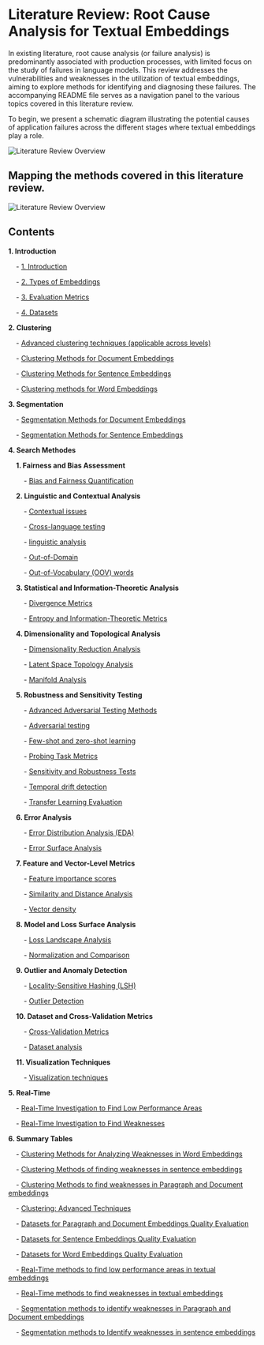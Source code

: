 # Literature Review: Root Cause Analysis for Textual Embeddings
In existing literature, root cause analysis (or failure analysis) is predominantly associated with production processes, with limited focus on the study of failures in language models. This review addresses the vulnerabilities and weaknesses in the utilization of textual embeddings, aiming to explore methods for identifying and diagnosing these failures. 
The accompanying README file serves as a navigation panel to the various topics covered in this literature review.

To begin, we present a schematic diagram illustrating the potential causes of application failures across the different stages where textual embeddings play a role.

![Literature Review Overview](https://github.com/Ziv2/EmbeddingDiagnostics/blob/master/diagram.svg)


## Mapping the methods covered in this literature review.
![Literature Review Overview](https://github.com/Ziv2/EmbeddingDiagnostics/blob/master/Methods_map.png)

## Contents

**1. Introduction**

&nbsp;&nbsp;&nbsp;&nbsp;- [1. Introduction](https://github.com/Ziv2/EmbeddingDiagnostics/blob/master/1.%20Introduction/1.%20Introduction.md)

&nbsp;&nbsp;&nbsp;&nbsp;- [2. Types of Embeddings](https://github.com/Ziv2/EmbeddingDiagnostics/blob/master/1.%20Introduction/2.%20Types%20of%20Embeddings.md)

&nbsp;&nbsp;&nbsp;&nbsp;- [3. Evaluation Metrics](https://github.com/Ziv2/EmbeddingDiagnostics/blob/master/1.%20Introduction/3.%20Evaluation%20Metrics.md)

&nbsp;&nbsp;&nbsp;&nbsp;- [4. Datasets](https://github.com/Ziv2/EmbeddingDiagnostics/blob/master/1.%20Introduction/4.%20Datasets.md)

**2. Clustering**

&nbsp;&nbsp;&nbsp;&nbsp;- [Advanced clustering techniques (applicable across levels)](https://github.com/Ziv2/EmbeddingDiagnostics/blob/master/2.%20Clustering/Advanced%20clustering%20techniques%20(applicable%20across%20levels).md)

&nbsp;&nbsp;&nbsp;&nbsp;- [Clustering Methods for Document Embeddings](https://github.com/Ziv2/EmbeddingDiagnostics/blob/master/2.%20Clustering/Clustering%20Methods%20for%20Document%20Embeddings.md)

&nbsp;&nbsp;&nbsp;&nbsp;- [Clustering Methods for Sentence Embeddings](https://github.com/Ziv2/EmbeddingDiagnostics/blob/master/2.%20Clustering/Clustering%20Methods%20for%20Sentence%20Embeddings.md)

&nbsp;&nbsp;&nbsp;&nbsp;- [Clustering methods for Word Embeddings](https://github.com/Ziv2/EmbeddingDiagnostics/blob/master/2.%20Clustering/Clustering%20methods%20for%20Word%20Embeddings.md)

**3. Segmentation**

&nbsp;&nbsp;&nbsp;&nbsp;- [Segmentation Methods for Document Embeddings](https://github.com/Ziv2/EmbeddingDiagnostics/blob/master/3.%20Segmentation/Segmentation%20Methods%20for%20Document%20Embeddings.md)

&nbsp;&nbsp;&nbsp;&nbsp;- [Segmentation Methods for Sentence Embeddings](https://github.com/Ziv2/EmbeddingDiagnostics/blob/master/3.%20Segmentation/Segmentation%20Methods%20for%20Sentence%20Embeddings.md)

**4. Search Methodes**

&nbsp;&nbsp;&nbsp;&nbsp;**1. Fairness and Bias Assessment**

&nbsp;&nbsp;&nbsp;&nbsp;&nbsp;&nbsp;&nbsp;&nbsp;- [Bias and Fairness Quantification](https://github.com/Ziv2/EmbeddingDiagnostics/blob/master/4.%20Search%20Methodes/1.%20Fairness%20and%20Bias%20Assessment/Bias%20and%20Fairness%20Quantification.md)

&nbsp;&nbsp;&nbsp;&nbsp;**2. Linguistic and Contextual Analysis**

&nbsp;&nbsp;&nbsp;&nbsp;&nbsp;&nbsp;&nbsp;&nbsp;- [Contextual issues](https://github.com/Ziv2/EmbeddingDiagnostics/blob/master/4.%20Search%20Methodes/2.%20Linguistic%20and%20Contextual%20Analysis/Contextual%20issues.md)

&nbsp;&nbsp;&nbsp;&nbsp;&nbsp;&nbsp;&nbsp;&nbsp;- [Cross-language testing](https://github.com/Ziv2/EmbeddingDiagnostics/blob/master/4.%20Search%20Methodes/2.%20Linguistic%20and%20Contextual%20Analysis/Cross-language%20testing.md)

&nbsp;&nbsp;&nbsp;&nbsp;&nbsp;&nbsp;&nbsp;&nbsp;- [linguistic analysis](https://github.com/Ziv2/EmbeddingDiagnostics/blob/master/4.%20Search%20Methodes/2.%20Linguistic%20and%20Contextual%20Analysis/linguistic%20analysis.md)

&nbsp;&nbsp;&nbsp;&nbsp;&nbsp;&nbsp;&nbsp;&nbsp;- [Out-of-Domain](https://github.com/Ziv2/EmbeddingDiagnostics/blob/master/4.%20Search%20Methodes/2.%20Linguistic%20and%20Contextual%20Analysis/Out-of-Domain.md)

&nbsp;&nbsp;&nbsp;&nbsp;&nbsp;&nbsp;&nbsp;&nbsp;- [Out-of-Vocabulary (OOV) words](https://github.com/Ziv2/EmbeddingDiagnostics/blob/master/4.%20Search%20Methodes/4.%20Search%20Methodes/2.%20Linguistic%20and%20Contextual%20Analysis/Out-of-Vocabulary%20(OOV)%20words.md)

&nbsp;&nbsp;&nbsp;&nbsp;**3. Statistical and Information-Theoretic Analysis**

&nbsp;&nbsp;&nbsp;&nbsp;&nbsp;&nbsp;&nbsp;&nbsp;- [Divergence Metrics](https://github.com/Ziv2/EmbeddingDiagnostics/blob/master/4.%20Search%20Methodes/3.%20Statistical%20and%20Information-Theoretic%20Analysis/Divergence%20Metrics.md)

&nbsp;&nbsp;&nbsp;&nbsp;&nbsp;&nbsp;&nbsp;&nbsp;- [Entropy and Information-Theoretic Metrics](https://github.com/Ziv2/EmbeddingDiagnostics/blob/master/4.%20Search%20Methodes/3.%20Statistical%20and%20Information-Theoretic%20Analysis/Entropy%20and%20Information-Theoretic%20Metrics.md)

&nbsp;&nbsp;&nbsp;&nbsp;**4. Dimensionality and Topological Analysis**

&nbsp;&nbsp;&nbsp;&nbsp;&nbsp;&nbsp;&nbsp;&nbsp;- [Dimensionality Reduction Analysis](https://github.com/Ziv2/EmbeddingDiagnostics/blob/master/4.%20Search%20Methodes/4.%20Dimensionality%20and%20Topological%20Analysis/Dimensionality%20Reduction%20Analysis.md)

&nbsp;&nbsp;&nbsp;&nbsp;&nbsp;&nbsp;&nbsp;&nbsp;- [Latent Space Topology Analysis](https://github.com/Ziv2/EmbeddingDiagnostics/blob/master/4.%20Search%20Methodes/4.%20Dimensionality%20and%20Topological%20Analysis/Latent%20Space%20Topology%20Analysis.md)

&nbsp;&nbsp;&nbsp;&nbsp;&nbsp;&nbsp;&nbsp;&nbsp;- [Manifold Analysis](https://github.com/Ziv2/EmbeddingDiagnostics/blob/master/4.%20Search%20Methodes/4.%20Dimensionality%20and%20Topological%20Analysis/Manifold%20Analysis.md)

&nbsp;&nbsp;&nbsp;&nbsp;**5. Robustness and Sensitivity Testing**

&nbsp;&nbsp;&nbsp;&nbsp;&nbsp;&nbsp;&nbsp;&nbsp;- [Advanced Adversarial Testing Methods](https://github.com/Ziv2/EmbeddingDiagnostics/blob/master/4.%20Search%20Methodes/5.%20Robustness%20and%20Sensitivity%20Testing/Advanced%20Adversarial%20Testing%20Methods.md)

&nbsp;&nbsp;&nbsp;&nbsp;&nbsp;&nbsp;&nbsp;&nbsp;- [Adversarial testing](https://github.com/Ziv2/EmbeddingDiagnostics/blob/master/4.%20Search%20Methodes/5.%20Robustness%20and%20Sensitivity%20Testing/Adversarial%20testing.md)

&nbsp;&nbsp;&nbsp;&nbsp;&nbsp;&nbsp;&nbsp;&nbsp;- [Few-shot and zero-shot learning](https://github.com/Ziv2/EmbeddingDiagnostics/blob/master/4.%20Search%20Methodes/5.%20Robustness%20and%20Sensitivity%20Testing/Few-shot%20and%20zero-shot%20learning.md)

&nbsp;&nbsp;&nbsp;&nbsp;&nbsp;&nbsp;&nbsp;&nbsp;- [Probing Task Metrics](https://github.com/Ziv2/EmbeddingDiagnostics/blob/master/4.%20Search%20Methodes/5.%20Robustness%20and%20Sensitivity%20Testing/Probing%20Task%20Metrics.md)

&nbsp;&nbsp;&nbsp;&nbsp;&nbsp;&nbsp;&nbsp;&nbsp;- [Sensitivity and Robustness Tests](https://github.com/Ziv2/EmbeddingDiagnostics/blob/master/4.%20Search%20Methodes/5.%20Robustness%20and%20Sensitivity%20Testing/Sensitivity%20and%20Robustness%20Tests.md)

&nbsp;&nbsp;&nbsp;&nbsp;&nbsp;&nbsp;&nbsp;&nbsp;- [Temporal drift detection](https://github.com/Ziv2/EmbeddingDiagnostics/blob/master/4.%20Search%20Methodes/5.%20Robustness%20and%20Sensitivity%20Testing/Temporal%20drift%20detection.md)

&nbsp;&nbsp;&nbsp;&nbsp;&nbsp;&nbsp;&nbsp;&nbsp;- [Transfer Learning Evaluation](https://github.com/Ziv2/EmbeddingDiagnostics/blob/master/4.%20Search%20Methodes/5.%20Robustness%20and%20Sensitivity%20Testing/Transfer%20Learning%20Evaluation.md)

&nbsp;&nbsp;&nbsp;&nbsp;**6. Error Analysis**

&nbsp;&nbsp;&nbsp;&nbsp;&nbsp;&nbsp;&nbsp;&nbsp;- [Error Distribution Analysis (EDA)](4.%20Search%20Methodes/6.%20Error%20Analysis//Error%20Distribution%20Analysis%20(EDA).md)

&nbsp;&nbsp;&nbsp;&nbsp;&nbsp;&nbsp;&nbsp;&nbsp;- [Error Surface Analysis](https://github.com/Ziv2/EmbeddingDiagnostics/blob/master/4.%20Search%20Methodes/6.%20Error%20Analysis/Error%20Surface%20Analysis.md)

&nbsp;&nbsp;&nbsp;&nbsp;**7. Feature and Vector-Level Metrics**

&nbsp;&nbsp;&nbsp;&nbsp;&nbsp;&nbsp;&nbsp;&nbsp;- [Feature importance scores](https://github.com/Ziv2/EmbeddingDiagnostics/blob/master/4.%20Search%20Methodes/7.%20Feature%20and%20Vector-Level%20Metrics/Feature%20importance%20scores.md)

&nbsp;&nbsp;&nbsp;&nbsp;&nbsp;&nbsp;&nbsp;&nbsp;- [Similarity and Distance Analysis](https://github.com/Ziv2/EmbeddingDiagnostics/blob/master/4.%20Search%20Methodes/7.%20Feature%20and%20Vector-Level%20Metrics/Similarity%20and%20Distance%20Analysis.md)

&nbsp;&nbsp;&nbsp;&nbsp;&nbsp;&nbsp;&nbsp;&nbsp;- [Vector density](https://github.com/Ziv2/EmbeddingDiagnostics/blob/master/4.%20Search%20Methodes/7.%20Feature%20and%20Vector-Level%20Metrics/Vector%20density.md)

&nbsp;&nbsp;&nbsp;&nbsp;**8. Model and Loss Surface Analysis**

&nbsp;&nbsp;&nbsp;&nbsp;&nbsp;&nbsp;&nbsp;&nbsp;- [Loss Landscape Analysis](https://github.com/Ziv2/EmbeddingDiagnostics/blob/master/4.%20Search%20Methodes/8.%20Model%20and%20Loss%20Surface%20Analysis/Loss%20Landscape%20Analysis.md)

&nbsp;&nbsp;&nbsp;&nbsp;&nbsp;&nbsp;&nbsp;&nbsp;- [Normalization and Comparison](https://github.com/Ziv2/EmbeddingDiagnostics/blob/master/4.%20Search%20Methodes/8.%20Model%20and%20Loss%20Surface%20Analysis/Normalization%20and%20Comparison.md)

&nbsp;&nbsp;&nbsp;&nbsp;**9. Outlier and Anomaly Detection**

&nbsp;&nbsp;&nbsp;&nbsp;&nbsp;&nbsp;&nbsp;&nbsp;- [Locality-Sensitive Hashing (LSH)](https://github.com/Ziv2/EmbeddingDiagnostics/blob/master/4.%20Search%20Methodes/9.%20Outlier%20and%20Anomaly%20Detection/Locality-Sensitive%20Hashing%20(LSH).md)

&nbsp;&nbsp;&nbsp;&nbsp;&nbsp;&nbsp;&nbsp;&nbsp;- [Outlier Detection](https://github.com/Ziv2/EmbeddingDiagnostics/blob/master/4.%20Search%20Methodes/9.%20Outlier%20and%20Anomaly%20Detection/Outlier%20Detection.md)

&nbsp;&nbsp;&nbsp;&nbsp;**10. Dataset and Cross-Validation Metrics**

&nbsp;&nbsp;&nbsp;&nbsp;&nbsp;&nbsp;&nbsp;&nbsp;- [Cross-Validation Metrics](https://github.com/Ziv2/EmbeddingDiagnostics/blob/master/4.%20Search%20Methodes/10.%20Dataset%20and%20Cross-Validation%20Metrics/Cross-Validation%20Metrics.md)

&nbsp;&nbsp;&nbsp;&nbsp;&nbsp;&nbsp;&nbsp;&nbsp;- [Dataset analysis](https://github.com/Ziv2/EmbeddingDiagnostics/blob/master/4.%20Search%20Methodes/10.%20Dataset%20and%20Cross-Validation%20Metrics/Dataset%20analysis.md)

&nbsp;&nbsp;&nbsp;&nbsp;**11. Visualization Techniques**

&nbsp;&nbsp;&nbsp;&nbsp;&nbsp;&nbsp;&nbsp;&nbsp;- [Visualization techniques](https://github.com/Ziv2/EmbeddingDiagnostics/blob/master/4.%20Search%20Methodes/11.%20Visualization%20Techniques/Visualization%20techniques.md)

**5. Real-Time**

&nbsp;&nbsp;&nbsp;&nbsp;- [Real-Time Investigation to Find Low Performance Areas](https://github.com/Ziv2/EmbeddingDiagnostics/blob/master/5.%20Real-Time/Real-Time%20Investigation%20to%20Find%20Low%20Performance%20Areas.md)

&nbsp;&nbsp;&nbsp;&nbsp;- [Real-Time Investigation to Find Weaknesses](https://github.com/Ziv2/EmbeddingDiagnostics/blob/master/5.%20Real-Time/Real-Time%20Investigation%20to%20Find%20Weaknesses.md)

**6. Summary Tables**

&nbsp;&nbsp;&nbsp;&nbsp;- [Clustering Methods for Analyzing Weaknesses in Word Embeddings](https://github.com/Ziv2/EmbeddingDiagnostics/blob/master/6.%20Summary%20Tables/Clustering%20Methods%20for%20Analyzing%20Weaknesses%20in%20Word%20Embeddings.md)

&nbsp;&nbsp;&nbsp;&nbsp;- [Clustering Methods of finding weaknesses in sentence embeddings](https://github.com/Ziv2/EmbeddingDiagnostics/blob/master/6.%20Summary%20Tables/Clustering%20Methods%20of%20finding%20weaknesses%20in%20sentence%20embeddings.md)

&nbsp;&nbsp;&nbsp;&nbsp;- [Clustering Methods to find weaknesses in Paragraph and Document embeddings](https://github.com/Ziv2/EmbeddingDiagnostics/blob/master/6.%20Summary%20Tables/Clustering%20Methods%20to%20find%20weaknesses%20in%20Paragraph%20and%20Document%20embeddings.md)

&nbsp;&nbsp;&nbsp;&nbsp;- [Clustering: Advanced Techniques](https://github.com/Ziv2/EmbeddingDiagnostics/blob/master/6.%20Summary%20Tables/Clustering:%20Advanced%20Techniques.md)

&nbsp;&nbsp;&nbsp;&nbsp;- [Datasets for Paragraph and Document Embeddings Quality Evaluation](https://github.com/Ziv2/EmbeddingDiagnostics/blob/master/6.%20Summary%20Tables/Datasets%20for%20Paragraph%20and%20Document%20Embeddings%20Quality%20Evaluation.md)

&nbsp;&nbsp;&nbsp;&nbsp;- [Datasets for Sentence Embeddings Quality Evaluation](https://github.com/Ziv2/EmbeddingDiagnostics/blob/master/6.%20Summary%20Tables/Datasets%20for%20Sentence%20Embeddings%20Quality%20Evaluation.md)

&nbsp;&nbsp;&nbsp;&nbsp;- [Datasets for Word Embeddings Quality Evaluation](https://github.com/Ziv2/EmbeddingDiagnostics/blob/master/6.%20Summary%20Tables/Datasets%20for%20Word%20Embeddings%20Quality%20Evaluation.md)

&nbsp;&nbsp;&nbsp;&nbsp;- [Real-Time methods to find low performance areas in textual embeddings](https://github.com/Ziv2/EmbeddingDiagnostics/blob/master/6.%20Summary%20Tables/Real-Time%20methods%20to%20find%20low%20performance%20areas%20in%20textual%20embeddings.md)

&nbsp;&nbsp;&nbsp;&nbsp;- [Real-Time methods to find weaknesses in textual embeddings](https://github.com/Ziv2/EmbeddingDiagnostics/blob/master/6.%20Summary%20Tables/Real-Time%20methods%20to%20find%20weaknesses%20in%20textual%20embeddings.md)

&nbsp;&nbsp;&nbsp;&nbsp;- [Segmentation methods to identify weaknesses in Paragraph and Document embeddings](https://github.com/Ziv2/EmbeddingDiagnostics/blob/master/6.%20Summary%20Tables/Segmentation%20methods%20to%20identify%20weaknesses%20in%20Paragraph%20and%20Document%20embeddings.md)

&nbsp;&nbsp;&nbsp;&nbsp;- [Segmentation methods to Identify weaknesses in sentence embeddings](https://github.com/Ziv2/EmbeddingDiagnostics/blob/master/6.%20Summary%20Tables/Segmentation%20methods%20to%20Identify%20weaknesses%20in%20sentence%20embeddings.md)

&nbsp;&nbsp;&nbsp;&nbsp;
